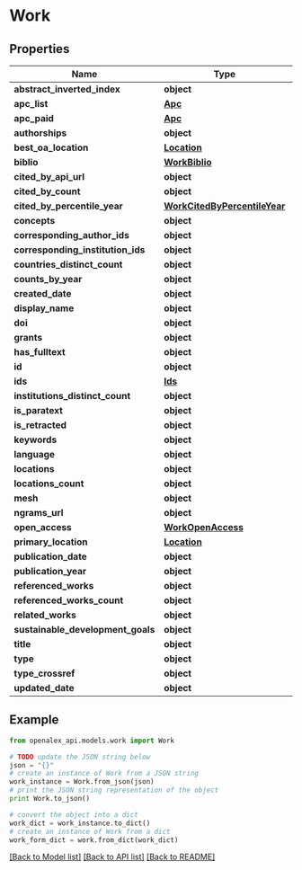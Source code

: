 # Work


## Properties

Name | Type | Description | Notes
------------ | ------------- | ------------- | -------------
**abstract_inverted_index** | **object** |  | [optional] 
**apc_list** | [**Apc**](Apc.md) |  | [optional] 
**apc_paid** | [**Apc**](Apc.md) |  | [optional] 
**authorships** | **object** |  | [optional] 
**best_oa_location** | [**Location**](Location.md) |  | [optional] 
**biblio** | [**WorkBiblio**](WorkBiblio.md) |  | [optional] 
**cited_by_api_url** | **object** |  | [optional] 
**cited_by_count** | **object** |  | [optional] 
**cited_by_percentile_year** | [**WorkCitedByPercentileYear**](WorkCitedByPercentileYear.md) |  | [optional] 
**concepts** | **object** |  | [optional] 
**corresponding_author_ids** | **object** |  | [optional] 
**corresponding_institution_ids** | **object** |  | [optional] 
**countries_distinct_count** | **object** |  | [optional] 
**counts_by_year** | **object** |  | [optional] 
**created_date** | **object** |  | [optional] 
**display_name** | **object** |  | 
**doi** | **object** |  | [optional] 
**grants** | **object** |  | [optional] 
**has_fulltext** | **object** |  | [optional] 
**id** | **object** |  | 
**ids** | [**Ids**](Ids.md) |  | [optional] 
**institutions_distinct_count** | **object** |  | [optional] 
**is_paratext** | **object** |  | [optional] 
**is_retracted** | **object** |  | [optional] 
**keywords** | **object** |  | [optional] 
**language** | **object** |  | [optional] 
**locations** | **object** |  | [optional] 
**locations_count** | **object** |  | [optional] 
**mesh** | **object** |  | [optional] 
**ngrams_url** | **object** |  | [optional] 
**open_access** | [**WorkOpenAccess**](WorkOpenAccess.md) |  | [optional] 
**primary_location** | [**Location**](Location.md) |  | [optional] 
**publication_date** | **object** |  | [optional] 
**publication_year** | **object** |  | [optional] 
**referenced_works** | **object** |  | [optional] 
**referenced_works_count** | **object** |  | [optional] 
**related_works** | **object** |  | [optional] 
**sustainable_development_goals** | **object** |  | [optional] 
**title** | **object** |  | [optional] 
**type** | **object** |  | [optional] 
**type_crossref** | **object** |  | [optional] 
**updated_date** | **object** |  | [optional] 

## Example

```python
from openalex_api.models.work import Work

# TODO update the JSON string below
json = "{}"
# create an instance of Work from a JSON string
work_instance = Work.from_json(json)
# print the JSON string representation of the object
print Work.to_json()

# convert the object into a dict
work_dict = work_instance.to_dict()
# create an instance of Work from a dict
work_form_dict = work.from_dict(work_dict)
```
[[Back to Model list]](../README.md#documentation-for-models) [[Back to API list]](../README.md#documentation-for-api-endpoints) [[Back to README]](../README.md)


